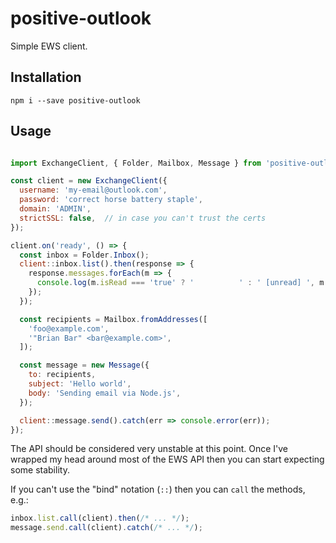 # positive-outlook

Simple EWS client.

## Installation

```
npm i --save positive-outlook
```

## Usage

```js

import ExchangeClient, { Folder, Mailbox, Message } from 'positive-outlook';

const client = new ExchangeClient({
  username: 'my-email@outlook.com',
  password: 'correct horse battery staple',
  domain: 'ADMIN',
  strictSSL: false,  // in case you can't trust the certs
});

client.on('ready', () => {
  const inbox = Folder.Inbox();
  client::inbox.list().then(response => {
    response.messages.forEach(m => {
      console.log(m.isRead === 'true' ? '          ' : ' [unread] ', m.subject);
    });
  });

  const recipients = Mailbox.fromAddresses([
    'foo@example.com',
    '"Brian Bar" <bar@example.com>',
  ]);

  const message = new Message({
    to: recipients,
    subject: 'Hello world',
    body: 'Sending email via Node.js',
  });

  client::message.send().catch(err => console.error(err));
});
```

The API should be considered very unstable at this point. Once I've wrapped my head around most of the EWS API then you can start expecting some stability.

If you can't use the "bind" notation (`::`) then you can `call` the methods, e.g.:

```js
inbox.list.call(client).then(/* ... */);
message.send.call(client).catch(/* ... */);
```

